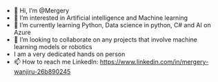 - 👋 Hi, I’m @Mergery
- 👀 I’m interested in Artificial intelligence and Machine learning 
- 🌱 I’m currently learning Python, Data science in python, C# and AI on Azure
- 💞️ I’m looking to collaborate on any projects that involve machine learning models or robotics 
- I am a very dedicated hands on person 
- 📫 How to reach me LinkedIn: https://www.linkedin.com/in/mergery-wanjiru-26b890245

<!---
Mergery/Mergery is a ✨ special ✨ repository because its `README.md` (this file) appears on your GitHub profile.
You can click the Preview link to take a look at your changes.
--->
